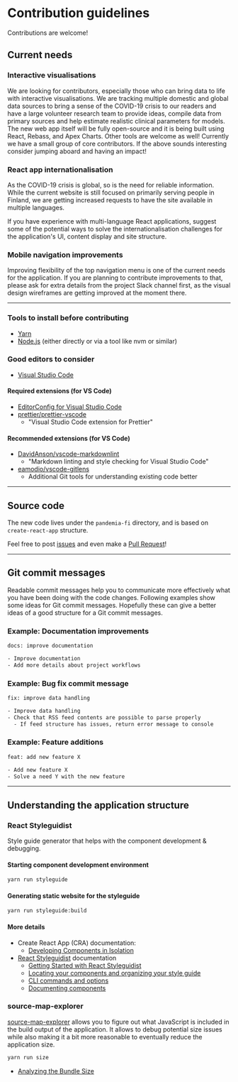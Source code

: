 # Contribution guidelines

Contributions are welcome!

## Current needs

### Interactive visualisations

We are looking for contributors, especially those who can bring data to life with interactive visualisations. We are tracking multiple domestic and global data sources to bring a sense of the COVID-19 crisis to our readers and have a large volunteer research team to provide ideas, compile data from primary sources and help estimate realistic clinical parameters for models. The new web app itself will be fully open-source and it is being built using React, Rebass, and Apex Charts. Other tools are welcome as well! Currently we have a small group of core contributors. If the above sounds interesting consider jumping aboard and having an impact!

### React app internationalisation

As the COVID-19 crisis is global, so is the need for reliable information.
While the current website is still focused on primarily serving people in Finland,
we are getting increased requests to have the site available in multiple languages.

If you have experience with multi-language React applications,
suggest some of the potential ways to solve the internationalisation challenges
for the application's UI, content display and site structure.

<!-- _TODO:_ Write more details about React app internationalisation. -->

### Mobile navigation improvements

Improving flexibility of the top navigation menu is one of the current needs for the application.
If you are planning to contribute improvements to that, please ask for extra details from the project Slack channel first, as the visual design wireframes are getting improved at the moment there.

<!-- _TODO:_ Write more details about navigation improvements. -->

---

### Tools to install before contributing

- [Yarn](https://classic.yarnpkg.com/en/)
- [Node.js](https://nodejs.org/en/) (either directly or via a tool like nvm or similar)

### Good editors to consider

- [Visual Studio Code](https://code.visualstudio.com/)

#### Required extensions (for VS Code)

- [EditorConfig for Visual Studio Code](https://github.com/editorconfig/editorconfig-vscode)
- [prettier/prettier-vscode](https://github.com/prettier/prettier-vscode)
  - "Visual Studio Code extension for Prettier"

#### Recommended extensions (for VS Code)

- [DavidAnson/vscode-markdownlint](https://github.com/DavidAnson/vscode-markdownlint)
  - "Markdown linting and style checking for Visual Studio Code"
- [eamodio/vscode-gitlens](https://github.com/eamodio/vscode-gitlens)
  - Additional Git tools for understanding existing code better

---

## Source code

The new code lives under the `pandemia-fi` directory,
and is based on `create-react-app` structure.

Feel free to post [issues](https://github.com/dajxyz/pandemia-fi/issues)
and even make a [Pull Request](https://github.com/dajxyz/pandemia-fi/pulls)!

---

## Git commit messages

Readable commit messages help you to communicate more effectively what you have been doing with the code changes.
Following examples show some ideas for Git commit messages.
Hopefully these can give a better ideas of a good structure for a Git commit messages.

### Example: Documentation improvements

```txt
docs: improve documentation

- Improve documentation
- Add more details about project workflows
```

### Example: Bug fix commit message

```txt
fix: improve data handling

- Improve data handling
- Check that RSS feed contents are possible to parse properly
  - If feed structure has issues, return error message to console
```

### Example: Feature additions

```txt
feat: add new feature X

- Add new feature X
- Solve a need Y with the new feature
```

<!--
### Example: Y

```txt
feat: add new feature Y

- Add new feature Y
- Solve a need Z with the feature
```
-->

---

## Understanding the application structure

### React Styleguidist

Style guide generator that helps with the component development & debugging.

#### Starting component development environment

```sh
yarn run styleguide
```

#### Generating static website for the styleguide

```sh
yarn run styleguide:build
```

#### More details

- Create React App (CRA) documentation:
  - [Developing Components in Isolation](https://create-react-app.dev/docs/developing-components-in-isolation/)
- [React Styleguidist](https://react-styleguidist.js.org/) documentation
  - [Getting Started with React Styleguidist](https://react-styleguidist.js.org/docs/getting-started.html)
  - [Locating your components and organizing your style guide](https://react-styleguidist.js.org/docs/components.html)
  - [CLI commands and options](https://react-styleguidist.js.org/docs/cli.html)
  - [Documenting components](https://react-styleguidist.js.org/docs/documenting.html)

### source-map-explorer

[source-map-explorer](https://www.npmjs.com/package/source-map-explorer) allows you to figure out what JavaScript is included in the build output of the application. It allows to debug potential size issues while also making it a bit more reasonable to eventually reduce the application size.

```sh
yarn run size
```

- [Analyzing the Bundle Size](https://create-react-app.dev/docs/analyzing-the-bundle-size)
